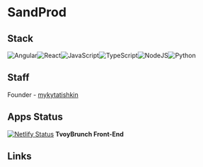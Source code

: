 # SandProd 

## Stack
![Angular](https://img.shields.io/badge/angular-%23DD0031.svg?style=for-the-badge&logo=angular&logoColor=white)![React](https://img.shields.io/badge/react-%2320232a.svg?style=for-the-badge&logo=react&logoColor=%2361DAFB)![JavaScript](https://img.shields.io/badge/javascript-%23323330.svg?style=for-the-badge&logo=javascript&logoColor=%23F7DF1E)![TypeScript](https://img.shields.io/badge/typescript-%23007ACC.svg?style=for-the-badge&logo=typescript&logoColor=white)![NodeJS](https://img.shields.io/badge/node.js-6DA55F?style=for-the-badge&logo=node.js&logoColor=white)![Python](https://img.shields.io/badge/python-3670A0?style=for-the-badge&logo=python&logoColor=ffdd54)

## Staff
Founder - [mykytatishkin](https://github.com/mykytatishkin)

## Apps Status
[![Netlify Status](https://api.netlify.com/api/v1/badges/c64b4a97-9492-4454-ab93-ddaced75917e/deploy-status)](https://app.netlify.com/sites/rococo-lily-4bd96e/deploys) **TvoyBrunch Front-End**

## Links

